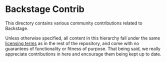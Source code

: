 # Backstage Contrib

This directory contains various community contributions related to Backstage.

Unless otherwise specified, all content in this hierarchy fall under the same
[licensing terms](../LICENSE) as in the rest of the repository, and come with
no guarantees of functionality or fitness of purpose. That being said, we
really appreciate contributions in here and encourage them being kept up to
date.
